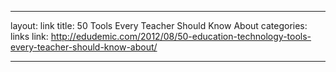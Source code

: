 ---

layout: link
title: 50 Tools Every Teacher Should Know About
categories: links
link: http://edudemic.com/2012/08/50-education-technology-tools-every-teacher-should-know-about/

---